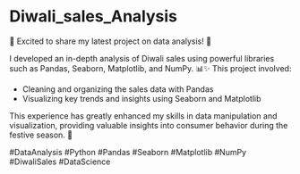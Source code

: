 # Diwali_sales_Analysis
🚀 Excited to share my latest project on data analysis! 🎉

I developed an in-depth analysis of Diwali sales using powerful libraries such as Pandas, Seaborn, Matplotlib, and NumPy. 📊✨ This project involved:

- Cleaning and organizing the sales data with Pandas
- Visualizing key trends and insights using Seaborn and Matplotlib

This experience has greatly enhanced my skills in data manipulation and visualization, providing valuable insights into consumer behavior during the festive season. 🌟

#DataAnalysis #Python #Pandas #Seaborn #Matplotlib #NumPy #DiwaliSales #DataScience
